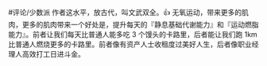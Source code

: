 #评论/少数派
作者这水平，放古代，叫文武双全。👍
无氧运动，带来更多的肌肉，更多的肌肉带来一个好处是，提升每天的『静息基础代谢能力』和『运动燃脂能力』。前者让我们每天比普通人能多吃 3 个馒头的卡路里，后者能让我们跑 1km 比普通人燃烧更多的卡路里。前者像有资产人士收租度过美好人生，后者像职业经理人高效打工日进斗金。
